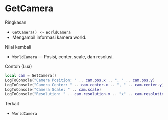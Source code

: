 # GetCamera

Ringkasan
- `GetCamera() -> WorldCamera`
- Mengambil informasi kamera world.

Nilai kembali
- `WorldCamera` — Posisi, center, scale, dan resolusi.

Contoh (Lua)
```lua
local cam = GetCamera()
LogToConsole("Camera Position: " .. cam.pos.x .. ", " .. cam.pos.y)
LogToConsole("Camera Center: " .. cam.center.x .. ", " .. cam.center.y)
LogToConsole("Camera Scale: " .. cam.scale)
LogToConsole("Resolution: " .. cam.resolution.x .. "x" .. cam.resolution.y)
```

Terkait
- `WorldCamera`

